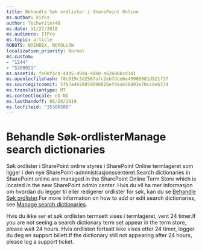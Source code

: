 ```yaml
---
title: Behandle Søk ordlister i SharePoint Online
ms.author: kirks
author: Techwriter40
ms.date: 11/27/2018
ms.audience: ITPro
ms.topic: article
ROBOTS: NOINDEX, NOFOLLOW
localization_priority: Normal
ms.custom:
- "1244"
- "5200021"
ms.assetid: fe00f4c0-44d5-49d4-9db0-a62698bcd1d1
ms.openlocfilehash: f8c019c3d2567afc2eb7dce6a49986881d921f37
ms.sourcegitcommit: 5fb7a4b28859690020efdea630d03e70cc0e6334
ms.translationtype: MT
ms.contentlocale: nb-NO
ms.lasthandoff: 06/28/2019
ms.locfileid: "35380586"
---
```

# <a name="manage-search-dictionaries"></a><span data-ttu-id="24c68-102">Behandle Søk-ordlister</span><span class="sxs-lookup"><span data-stu-id="24c68-102">Manage search dictionaries</span></span>

<span data-ttu-id="24c68-103">Søk ordlister i SharePoint online styres i SharePoint Online termlageret som ligger i den nye SharePoint-administrasjonssenteret.</span><span class="sxs-lookup"><span data-stu-id="24c68-103">Search dictionaries in SharePoint online are managed in the SharePoint Online Term Store which is located in the new SharePoint admin center.</span></span> <span data-ttu-id="24c68-104">Hvis du vil ha mer informasjon om hvordan du legger til eller redigerer ordlister for søk, kan du se [Behandle Søk ordlister](https://go.microsoft.com/fwlink/?linkid=2044669&amp;clcid=0x409).</span><span class="sxs-lookup"><span data-stu-id="24c68-104">For more information on how to add or edit search dictionaries, see [Manage search dictionaries](https://go.microsoft.com/fwlink/?linkid=2044669&amp;clcid=0x409).</span></span>
  
<span data-ttu-id="24c68-105">Hvis du ikke ser et søk ordlisten termsett vises i termlageret, vent 24 timer.</span><span class="sxs-lookup"><span data-stu-id="24c68-105">If you are not seeing a search dictionary term set appear in the term store, please wait 24 hours.</span></span> <span data-ttu-id="24c68-106">Hvis ordlisten fortsatt ikke vises etter 24 timer, logger du deg en support billett.</span><span class="sxs-lookup"><span data-stu-id="24c68-106">If the dictionary still not appearing after 24 hours, please log a support ticket.</span></span>
  